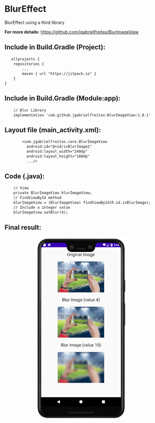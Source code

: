 # BlurEffect
BlurEffect using a third library

**For more details:** https://github.com/jgabrielfreitas/BlurImageView

## Include in Build.Gradle (Project):

```
   allprojects {
    repositories {
        ...
        maven { url "https://jitpack.io" }
    }
}
```

## Include in Build.Gradle (Module:app):

```
    // Blur Library
    implementation 'com.github.jgabrielfreitas:BlurImageView:1.0.1'
```


## Layout file (main_activity.xml):

```
        <com.jgabrielfreitas.core.BlurImageView
          android:id="@+id/ivBlurImage2"
          android:layout_width="240dp"
          android:layout_height="160dp"
          .../>
```

## Code (.java):

```
    // View
    private BlurImageView blurImageView;
    // FindViewById method
    blurImageView = (BlurImageView) findViewById(R.id.ivBlurImage);
    // Include a integer value
    blurImageView.setBlur(4);
```

## Final result:
<p align = "center">
<img src="/images/01.png" width="300">
</p>
